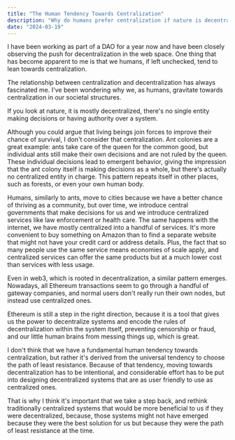```yaml
---
title: "The Human Tendency Towards Centralization"
description: "Why do humans prefer centralization if nature is decentralized?"
date: "2024-03-19"
---
```


I have been working as part of a DAO for a year now and have been closely observing the push for decentralization in the web space. One thing that has become apparent to me is that we humans, if left unchecked, tend to lean towards centralization.

The relationship between centralization and decentralization has always fascinated me. I've been wondering why we, as humans, gravitate towards centralization in our societal structures.

If you look at nature, it is mostly decentralized, there's no single entity making decisions or having authority over a system.

Although you could argue that living beings join forces to improve their chance of survival, I don't consider that centralization. Ant colonies are a great example: ants take care of the queen for the common good, but individual ants still make their own decisions and are not ruled by the queen. These individual decisions lead to emergent behavior, giving the impression that the ant colony itself is making decisions as a whole, but there's actually no centralized entity in charge. This pattern repeats itself in other places, such as forests, or even your own human body.

Humans, similarly to ants, move to cities because we have a better chance of thriving as a community, but over time, we introduce central governments that make decisions for us and we introduce centralized services like law enforcement or health care. The same happens with the internet, we have mostly centralized into a handful of services. It's more convenient to buy something on Amazon than to find a separate website that might not have your credit card or address details. Plus, the fact that so many people use the same service means economies of scale apply, and centralized services can offer the same products but at a much lower cost than services with less usage.

Even in web3, which is rooted in decentralization, a similar pattern emerges. Nowadays, all Ethereum transactions seem to go through a handful of gateway companies, and normal users don't really run their own nodes, but instead use centralized ones.

Ethereum is still a step in the right direction, because it is a tool that gives us the power to decentralize systems and encode the rules of decentralization within the system itself, preventing censorship or fraud, and our little human brains from messing things up, which is great.

I don't think that we have a fundamental human tendency towards centralization, but rather it's derived from the universal tendency to choose the path of least resistance. Because of that tendency, moving towards decentralization has to be intentional, and considerable effort has to be put into designing decentralized systems that are as user friendly to use as centralized ones.

That is why I think it's important that we take a step back, and rethink traditionally centralized systems that would be more beneficial to us if they were decentralized, because, those systems might not have emerged because they were the best solution for us but because they were the path of least resistance at the time.
